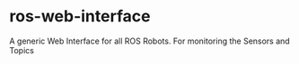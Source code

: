 # ros-web-interface
A generic Web Interface for all ROS Robots. For monitoring the Sensors and Topics
